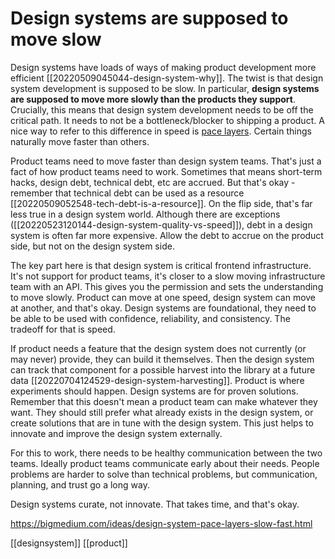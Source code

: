 # Design systems are supposed to move slow

Design systems have loads of ways of making product development more efficient [[20220509045044-design-system-why]]. The twist is that design system development is supposed to be slow. In particular, **design systems are supposed to move more slowly than the products they support**. Crucially, this means that design system development needs to be off the critical path. It needs to not be a bottleneck/blocker to shipping a product.
	A nice way to refer to this difference in speed is [pace layers](https://jods.mitpress.mit.edu/pub/issue3-brand/release/2). Certain things naturally move faster than others. 

Product teams need to move faster than design system teams. That's just a fact of how product teams need to work. Sometimes that means short-term hacks, design debt, technical debt, etc are accrued. But that's okay - remember that technical debt can be used as a resource [[20220509052548-tech-debt-is-a-resource]]. On the flip side, that's far less true in a design system world. Although there are exceptions ([[20220523120144-design-system-quality-vs-speed]]), debt in a design system is often far more expensive. Allow the debt to accrue on the product side, but not on the design system side.

The key part here is that design system is critical frontend infrastructure. It's not support for product teams, it's closer to a slow moving infrastructure team with an API. This gives you the permission and sets the understanding to move slowly. Product can move at one speed, design system can move at another, and that's okay. Design systems are foundational, they need to be able to be used with confidence, reliability, and consistency. The tradeoff for that is speed.

If product needs a feature that the design system does not currently (or may never) provide, they can build it themselves. Then the design system can track that component for a possible harvest into the library at a future data [[20220704124529-design-system-harvesting]]. Product is where experiments should happen. Design systems are for proven solutions.
Remember that this doesn't mean a product team can make whatever they want. They should still prefer what already exists in the design system, or create solutions that are in tune with the design system. This just helps to innovate and improve the design system externally.

For this to work, there needs to be healthy communication between the two teams. Ideally product teams communicate early about their needs. People problems are harder to solve than technical problems, but communication, planning, and trust go a long way.

Design systems curate, not innovate. That takes time, and that's okay.

https://bigmedium.com/ideas/design-system-pace-layers-slow-fast.html

[[designsystem]]
[[product]]